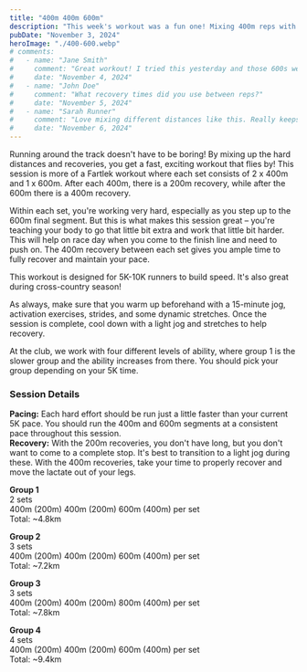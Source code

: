 ```yaml
---
title: "400m 400m 600m"
description: "This week's workout was a fun one! Mixing 400m reps with 600m reps and short recoveries"
pubDate: "November 3, 2024"
heroImage: "./400-600.webp"
# comments:
#   - name: "Jane Smith"
#     comment: "Great workout! I tried this yesterday and those 600s were tough!"
#     date: "November 4, 2024"
#   - name: "John Doe"
#     comment: "What recovery times did you use between reps?"
#     date: "November 5, 2024"
#   - name: "Sarah Runner"
#     comment: "Love mixing different distances like this. Really keeps you mentally engaged."
#     date: "November 6, 2024"
---
```


Running around the track doesn't have to be boring! By mixing up the hard distances and recoveries, you get a fast, exciting workout that flies by! This session is more of a Fartlek workout where each set consists of 2 x 400m and 1 x 600m. After each 400m, there is a 200m recovery, while after the 600m there is a 400m recovery.

Within each set, you're working very hard, especially as you step up to the 600m final segment. But this is what makes this session great – you're teaching your body to go that little bit extra and work that little bit harder. This will help on race day when you come to the finish line and need to push on. The 400m recovery between each set gives you ample time to fully recover and maintain your pace.

This workout is designed for 5K-10K runners to build speed. It's also great during cross-country season!

As always, make sure that you warm up beforehand with a 15-minute jog, activation exercises, strides, and some dynamic stretches. Once the session is complete, cool down with a light jog and stretches to help recovery.

At the club, we work with four different levels of ability, where group 1 is the slower group and the ability increases from there. You should pick your group depending on your 5K time.

### Session Details

**Pacing:** Each hard effort should be run just a little faster than your current 5K pace. You should run the 400m and 600m segments at a consistent pace throughout this session.  
**Recovery:** With the 200m recoveries, you don't have long, but you don't want to come to a complete stop. It's best to transition to a light jog during these. With the 400m recoveries, take your time to properly recover and move the lactate out of your legs.

**Group 1**  
2 sets  
400m (200m) 400m (200m) 600m (400m) per set  
Total: ~4.8km

**Group 2**  
3 sets  
400m (200m) 400m (200m) 600m (400m) per set  
Total: ~7.2km

**Group 3**  
3 sets  
400m (200m) 400m (200m) 800m (400m) per set  
Total: ~7.8km

**Group 4**  
4 sets  
400m (200m) 400m (200m) 600m (400m) per set  
Total: ~9.4km